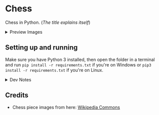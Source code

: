 # Chess
Chess in Python. (<i>The title explains itself</i>)

<details>
    <summary>Preview Images</summary>
    <img src="https://raw.githubusercontent.com/Nano-AI/Chess/master/GitHubImages/Display_Image_1.JPG?raw=true">
    <img src="https://raw.githubusercontent.com/Nano-AI/Chess/master/GitHubImages/Display_Image_2.JPG">
</details>

## Setting up and running
Make sure you have Python 3 installed, then open the folder in a terminal and run `pip install -r requirements.txt` if 
you're on Windows or `pip3 install -r requirements.txt` if you're on Linux.

<details>
    <summary>Dev Notes</summary>
    ## Things to add
    - [ ] Check detection
    - [ ] Check**mate** detection
    - [ ] Promotion
    - [ ] Better UI
    - [ ] En Passant
    - [ ] Tie system
    ## Done
    - [x] Game UI
    - [x] Turn system
    - [x] Pawns
    - [x] Knights
    - [x] Bishops
    - [X] Rooks 
    - [x] Queen
    - [x] Dots to show where you can move
    - [x] Pawn - Get Guarding Spots
    - [x] Knight - Get Guarding Spots
    - [x] Bishop - Get Guarding Spots
    - [x] Rooks  - Get Guarding Spots
    - [x] Queen - Get Guarding Spots
    - [x] King - Get Guarding Spots
    - [x] King
    ### Extra things to do
    - [ ] Clean up Pawn.py
    - [ ] Fix random bugs
</details>

## Credits
- Chess piece images from here: [Wikipedia Commons](https://commons.wikimedia.org/wiki/Category:PNG_chess_pieces/Standard_transparent)

